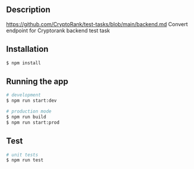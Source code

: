 ## Description

https://github.com/CryptoRank/test-tasks/blob/main/backend.md
Convert endpoint for Cryptorank backend test task 

## Installation

```bash
$ npm install
```

## Running the app

```bash
# development
$ npm run start:dev

# production mode
$ npm run build
$ npm run start:prod
```

## Test

```bash
# unit tests
$ npm run test
```
